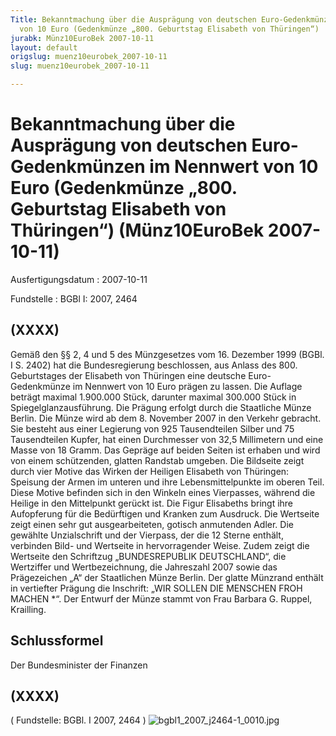 ```yaml
---
Title: Bekanntmachung über die Ausprägung von deutschen Euro-Gedenkmünzen im Nennwert
  von 10 Euro (Gedenkmünze „800. Geburtstag Elisabeth von Thüringen“)
jurabk: Münz10EuroBek 2007-10-11
layout: default
origslug: muenz10eurobek_2007-10-11
slug: muenz10eurobek_2007-10-11

---
```


# Bekanntmachung über die Ausprägung von deutschen Euro-Gedenkmünzen im Nennwert von 10 Euro (Gedenkmünze „800. Geburtstag Elisabeth von Thüringen“) (Münz10EuroBek 2007-10-11)

Ausfertigungsdatum
:   2007-10-11

Fundstelle
:   BGBl I: 2007, 2464


## (XXXX)

Gemäß den §§ 2, 4 und 5 des Münzgesetzes vom 16. Dezember 1999 (BGBl.
I S. 2402) hat die Bundesregierung beschlossen, aus Anlass des 800.
Geburtstages der Elisabeth von Thüringen eine deutsche Euro-
Gedenkmünze im Nennwert von 10 Euro prägen zu lassen. Die Auflage
beträgt maximal 1.900.000 Stück, darunter maximal 300.000 Stück in
Spiegelglanzausführung. Die Prägung erfolgt durch die Staatliche Münze
Berlin. Die Münze wird ab dem 8. November 2007 in den Verkehr
gebracht. Sie besteht aus einer Legierung von 925 Tausendteilen Silber
und 75 Tausendteilen Kupfer, hat einen Durchmesser von 32,5
Millimetern und eine Masse von 18 Gramm. Das Gepräge auf beiden Seiten
ist erhaben und wird von einem schützenden, glatten Randstab umgeben.
Die Bildseite zeigt durch vier Motive das Wirken der Heiligen
Elisabeth von Thüringen: Speisung der Armen im unteren und ihre
Lebensmittelpunkte im oberen Teil. Diese Motive befinden sich in den
Winkeln eines Vierpasses, während die Heilige in den Mittelpunkt
gerückt ist. Die Figur Elisabeths bringt ihre Aufopferung für die
Bedürftigen und Kranken zum Ausdruck. Die Wertseite zeigt einen sehr
gut ausgearbeiteten, gotisch anmutenden Adler. Die gewählte
Unzialschrift und der Vierpass, der die 12 Sterne enthält, verbinden
Bild- und Wertseite in hervorragender Weise. Zudem zeigt die Wertseite
den Schriftzug „BUNDESREPUBLIK DEUTSCHLAND“, die Wertziffer und
Wertbezeichnung, die Jahreszahl 2007 sowie das Prägezeichen „A“ der
Staatlichen Münze Berlin. Der glatte Münzrand enthält in vertiefter
Prägung die Inschrift: „WIR SOLLEN DIE MENSCHEN FROH MACHEN \*“. Der
Entwurf der Münze stammt von Frau Barbara G. Ruppel, Krailling.


## Schlussformel

Der Bundesminister der Finanzen


## (XXXX)

( Fundstelle: BGBl. I 2007, 2464 )
![bgbl1_2007_j2464-1_0010.jpg](bgbl1_2007_j2464-1_0010.jpg)
